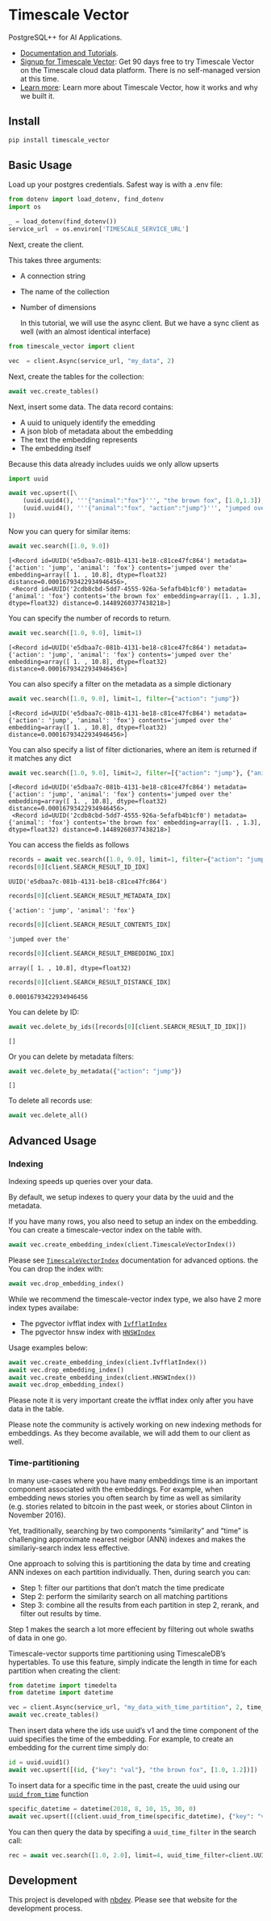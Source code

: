 # Timescale Vector

<!-- WARNING: THIS FILE WAS AUTOGENERATED! DO NOT EDIT! -->

PostgreSQL++ for AI Applications.

- [Documentation and
  Tutorials](https://timescale.github.io/python-vector/).
- [Signup for Timescale
  Vector](https://console.cloud.timescale.com/signup?utm_campaign=vectorlaunch&utm_source=github&utm_medium=direct):
  Get 90 days free to try Timescale Vector on the Timescale cloud data
  platform. There is no self-managed version at this time.
- [Learn
  more](https://www.timescale.com/blog/how-we-made-postgresql-the-best-vector-database/?utm_campaign=vectorlaunch&utm_source=github&utm_medium=direct):
  Learn more about Timescale Vector, how it works and why we built it.

## Install

``` sh
pip install timescale_vector
```

## Basic Usage

Load up your postgres credentials. Safest way is with a .env file:

``` python
from dotenv import load_dotenv, find_dotenv
import os
```

``` python
_ = load_dotenv(find_dotenv()) 
service_url  = os.environ['TIMESCALE_SERVICE_URL']
```

Next, create the client.

This takes three arguments:

- A connection string

- The name of the collection

- Number of dimensions

  In this tutorial, we will use the async client. But we have a sync
  client as well (with an almost identical interface)

``` python
from timescale_vector import client
```

``` python
vec  = client.Async(service_url, "my_data", 2)
```

Next, create the tables for the collection:

``` python
await vec.create_tables()
```

Next, insert some data. The data record contains:

- A uuid to uniquely identify the emedding
- A json blob of metadata about the embedding
- The text the embedding represents
- The embedding itself

Because this data already includes uuids we only allow upserts

``` python
import uuid
```

``` python
await vec.upsert([\
    (uuid.uuid4(), '''{"animal":"fox"}''', "the brown fox", [1.0,1.3]),\
    (uuid.uuid4(), '''{"animal":"fox", "action":"jump"}''', "jumped over the", [1.0,10.8]),\
])
```

Now you can query for similar items:

``` python
await vec.search([1.0, 9.0])
```

    [<Record id=UUID('e5dbaa7c-081b-4131-be18-c81ce47fc864') metadata={'action': 'jump', 'animal': 'fox'} contents='jumped over the' embedding=array([ 1. , 10.8], dtype=float32) distance=0.00016793422934946456>,
     <Record id=UUID('2cdb8cbd-5dd7-4555-926a-5efafb4b1cf0') metadata={'animal': 'fox'} contents='the brown fox' embedding=array([1. , 1.3], dtype=float32) distance=0.14489260377438218>]

You can specify the number of records to return.

``` python
await vec.search([1.0, 9.0], limit=1)
```

    [<Record id=UUID('e5dbaa7c-081b-4131-be18-c81ce47fc864') metadata={'action': 'jump', 'animal': 'fox'} contents='jumped over the' embedding=array([ 1. , 10.8], dtype=float32) distance=0.00016793422934946456>]

You can also specify a filter on the metadata as a simple dictionary

``` python
await vec.search([1.0, 9.0], limit=1, filter={"action": "jump"})
```

    [<Record id=UUID('e5dbaa7c-081b-4131-be18-c81ce47fc864') metadata={'action': 'jump', 'animal': 'fox'} contents='jumped over the' embedding=array([ 1. , 10.8], dtype=float32) distance=0.00016793422934946456>]

You can also specify a list of filter dictionaries, where an item is
returned if it matches any dict

``` python
await vec.search([1.0, 9.0], limit=2, filter=[{"action": "jump"}, {"animal": "fox"}])
```

    [<Record id=UUID('e5dbaa7c-081b-4131-be18-c81ce47fc864') metadata={'action': 'jump', 'animal': 'fox'} contents='jumped over the' embedding=array([ 1. , 10.8], dtype=float32) distance=0.00016793422934946456>,
     <Record id=UUID('2cdb8cbd-5dd7-4555-926a-5efafb4b1cf0') metadata={'animal': 'fox'} contents='the brown fox' embedding=array([1. , 1.3], dtype=float32) distance=0.14489260377438218>]

You can access the fields as follows

``` python
records = await vec.search([1.0, 9.0], limit=1, filter={"action": "jump"})
records[0][client.SEARCH_RESULT_ID_IDX]
```

    UUID('e5dbaa7c-081b-4131-be18-c81ce47fc864')

``` python
records[0][client.SEARCH_RESULT_METADATA_IDX]
```

    {'action': 'jump', 'animal': 'fox'}

``` python
records[0][client.SEARCH_RESULT_CONTENTS_IDX]
```

    'jumped over the'

``` python
records[0][client.SEARCH_RESULT_EMBEDDING_IDX]
```

    array([ 1. , 10.8], dtype=float32)

``` python
records[0][client.SEARCH_RESULT_DISTANCE_IDX]
```

    0.00016793422934946456

You can delete by ID:

``` python
await vec.delete_by_ids([records[0][client.SEARCH_RESULT_ID_IDX]])
```

    []

Or you can delete by metadata filters:

``` python
await vec.delete_by_metadata({"action": "jump"})
```

    []

To delete all records use:

``` python
await vec.delete_all()
```

## Advanced Usage

### Indexing

Indexing speeds up queries over your data.

By default, we setup indexes to query your data by the uuid and the
metadata.

If you have many rows, you also need to setup an index on the embedding.
You can create a timescale-vector index on the table with.

``` python
await vec.create_embedding_index(client.TimescaleVectorIndex())
```

Please see
[`TimescaleVectorIndex`](https://timescale.github.io/python-vector/vector.html#timescalevectorindex)
documentation for advanced options. the You can drop the index with:

``` python
await vec.drop_embedding_index()
```

While we recommend the timescale-vector index type, we also have 2 more
index types availabe:

- The pgvector ivfflat index with
  [`IvfflatIndex`](https://timescale.github.io/python-vector/vector.html#ivfflatindex)
- The pgvector hnsw index with
  [`HNSWIndex`](https://timescale.github.io/python-vector/vector.html#hnswindex)

Usage examples below:

``` python
await vec.create_embedding_index(client.IvfflatIndex())
await vec.drop_embedding_index()
await vec.create_embedding_index(client.HNSWIndex())
await vec.drop_embedding_index()
```

Please note it is very important create the ivfflat index only after you
have data in the table.

Please note the community is actively working on new indexing methods
for embeddings. As they become available, we will add them to our client
as well.

### Time-partitioning

In many use-cases where you have many embeddings time is an important
component associated with the embeddings. For example, when embedding
news stories you often search by time as well as similarity
(e.g. stories related to bitcoin in the past week, or stories about
Clinton in November 2016).

Yet, traditionally, searching by two components “similarity” and “time”
is challenging approximate nearest neigbor (ANN) indexes and makes the
similariy-search index less effective.

One approach to solving this is partitioning the data by time and
creating ANN indexes on each partition individually. Then, during search
you can:

- Step 1: filter our partitions that don’t match the time predicate
- Step 2: perform the similarity search on all matching partitions
- Step 3: combine all the results from each partition in step 2, rerank,
  and filter out results by time.

Step 1 makes the search a lot more effecient by filtering out whole
swaths of data in one go.

Timescale-vector supports time partitioning using TimescaleDB’s
hypertables. To use this feature, simply indicate the length in time for
each partition when creating the client:

``` python
from datetime import timedelta
from datetime import datetime
```

``` python
vec = client.Async(service_url, "my_data_with_time_partition", 2, time_partition_interval=timedelta(hours=6))
await vec.create_tables()
```

Then insert data where the ids use uuid’s v1 and the time component of
the uuid specifies the time of the embedding. For example, to create an
embedding for the current time simply do:

``` python
id = uuid.uuid1()
await vec.upsert([(id, {"key": "val"}, "the brown fox", [1.0, 1.2])])
```

To insert data for a specific time in the past, create the uuid using
our
[`uuid_from_time`](https://timescale.github.io/python-vector/vector.html#uuid_from_time)
function

``` python
specific_datetime = datetime(2018, 8, 10, 15, 30, 0)
await vec.upsert([(client.uuid_from_time(specific_datetime), {"key": "val"}, "the brown fox", [1.0, 1.2])])
```

You can then query the data by specifing a `uuid_time_filter` in the
search call:

``` python
rec = await vec.search([1.0, 2.0], limit=4, uuid_time_filter=client.UUIDTimeRange(specific_datetime-timedelta(days=7), specific_datetime+timedelta(days=7)))
```

## Development

This project is developed with [nbdev](https://nbdev.fast.ai/). Please
see that website for the development process.
